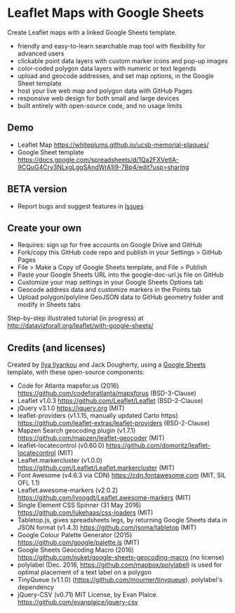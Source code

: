 # Leaflet Maps with Google Sheets
Create Leaflet maps with a linked Google Sheets template.
- friendly and easy-to-learn searchable map tool with flexibility for advanced users
- clickable point data layers with custom marker icons and pop-up images
- color-coded polygon data layers with numeric or text legends
- upload and geocode addresses, and set map options, in the Google Sheet template
- host your live web map and polygon data with GitHub Pages
- responsive web design for both small and large devices
- built entirely with open-source code, and no usage limits

## Demo
- Leaflet Map https://whiteplums.github.io/ucsb-memorial-plaques/
- Google Sheet template https://docs.google.com/spreadsheets/d/1Qa2FXVetIA-9CQuG4Cry3NLxgLggSAndWrA1I9-7Bp4/edit?usp=sharing

## BETA version
- Report bugs and suggest features in [Issues](https://github.com/JackDougherty/leaflet-maps-with-google-sheets/issues)

## Create your own
- Requires: sign up for free accounts on Google Drive and GitHub
- Fork/copy this GitHub code repo and publish in your Settings > GitHub Pages
- File > Make a Copy of Google Sheets template, and File > Publish
- Paste your Google Sheets URL into the google-doc-url.js file on GitHub
- Customize your map settings in your Google Sheets Options tab
- Geocode address data and customize markers in the Points tab
- Upload polygon/polyline GeoJSON data to GitHub geometry folder and modify in Sheets tabs

Step-by-step illustrated tutorial (in progress) at http://datavizforall.org/leaflet/with-google-sheets/

## Credits (and licenses)
Created by [Ilya Ilyankou](https://github.com/ilyankou) and Jack Dougherty, using a [Google Sheets](https://www.google.com/sheets/about/) template, with these open-source components:
- Code for Atlanta mapsfor.us (2016) https://github.com/codeforatlanta/mapsforus (BSD-3-Clause)
- Leaflet v1.0.3 https://github.com/Leaflet/Leaflet (BSD-2-Clause)
- jQuery v3.1.0 https://jquery.org (MIT)
- leaflet-providers (v1.1.15, manually updated Carto https) https://github.com/leaflet-extras/leaflet-providers (BSD-2-Clause)
- Mapzen Search geocoding plugin (v1.7.1) https://github.com/mapzen/leaflet-geocoder (MIT)
- leaflet-locatecontrol (v0.60.0) https://github.com/domoritz/leaflet-locatecontrol (MIT)
- Leaflet.markercluster (v1.0.0) https://github.com/Leaflet/Leaflet.markercluster (MIT)
- Font Awesome (v4.6.3 via CDN) https://cdn.fontawesome.com (MIT, SIL OFL 1.1)
- Leaflet.awesome-markers (v2.0.2) https://github.com/lvoogdt/Leaflet.awesome-markers (MIT)
- Single Element CSS Spinner (31 May 2016) https://github.com/lukehaas/css-loaders (MIT)
- Tabletop.js, gives spreadsheets legs, by returning Google Sheets data in JSON format (v1.4.3) https://github.com/jsoma/tabletop (MIT)
- Google Colour Palette Generator (2015) https://github.com/google/palette.js (MIT)
- Google Sheets Geocoding Macro (2016) https://github.com/nuket/google-sheets-geocoding-macro (no license)
- polylabel (Dec. 2016, https://github.com/mapbox/polylabel) is used for optimal placement of a text label on a polygon
- TinyQueue (v1.1.0) (https://github.com/mourner/tinyqueue), polylabel's dependency
- jQuery-CSV (v0.71) MIT License, by Evan Plaice. https://github.com/evanplaice/jquery-csv
